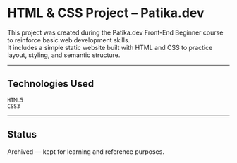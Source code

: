 # HTML & CSS Project – Patika.dev

This project was created during the Patika.dev Front-End Beginner course to reinforce basic web development skills.  
It includes a simple static website built with HTML and CSS to practice layout, styling, and semantic structure.

---

## Technologies Used
`HTML5`  
`CSS3`

---

## Status
Archived — kept for learning and reference purposes.


